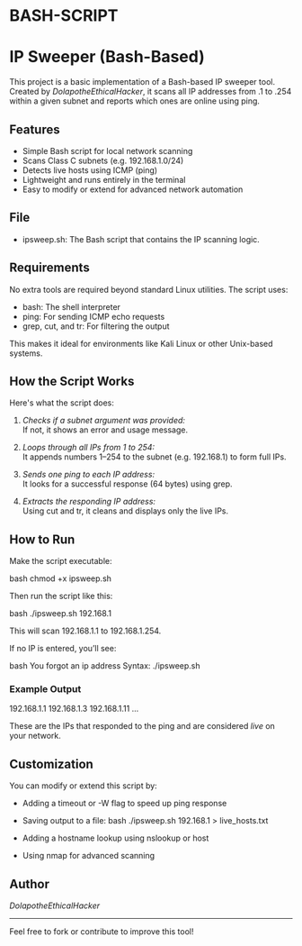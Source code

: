 # BASH-SCRIPT
# IP Sweeper (Bash-Based)

This project is a basic implementation of a Bash-based IP sweeper tool. Created by *DolapotheEthicalHacker*, it scans all IP addresses from .1 to .254 within a given subnet and reports which ones are online using ping.

##  Features

- Simple Bash script for local network scanning  
- Scans Class C subnets (e.g. 192.168.1.0/24)  
- Detects live hosts using ICMP (ping)  
- Lightweight and runs entirely in the terminal  
- Easy to modify or extend for advanced network automation

##  File

- ipsweep.sh: The Bash script that contains the IP scanning logic.

##  Requirements

No extra tools are required beyond standard Linux utilities. The script uses:

- bash: The shell interpreter
- ping: For sending ICMP echo requests
- grep, cut, and tr: For filtering the output

This makes it ideal for environments like Kali Linux or other Unix-based systems.

##  How the Script Works

Here's what the script does:

1. *Checks if a subnet argument was provided:*  
   If not, it shows an error and usage message.
   
2. *Loops through all IPs from 1 to 254:*  
   It appends numbers 1–254 to the subnet (e.g. 192.168.1) to form full IPs.

3. *Sends one ping to each IP address:*  
   It looks for a successful response (64 bytes) using grep.

4. *Extracts the responding IP address:*  
   Using cut and tr, it cleans and displays only the live IPs.

##  How to Run

Make the script executable:

bash
chmod +x ipsweep.sh


Then run the script like this:

bash
./ipsweep.sh 192.168.1


This will scan 192.168.1.1 to 192.168.1.254.

If no IP is entered, you’ll see:

bash
You forgot an ip address
Syntax: ./ipsweep.sh <ip>


###  Example Output


192.168.1.1
192.168.1.3
192.168.1.11
...


These are the IPs that responded to the ping and are considered *live* on your network.

##  Customization

You can modify or extend this script by:

- Adding a timeout or -W flag to speed up ping response
- Saving output to a file:
  bash
  ./ipsweep.sh 192.168.1 > live_hosts.txt
  
- Adding a hostname lookup using nslookup or host
- Using nmap for advanced scanning

##  Author

*DolapotheEthicalHacker*

---

Feel free to fork or contribute to improve this tool!

